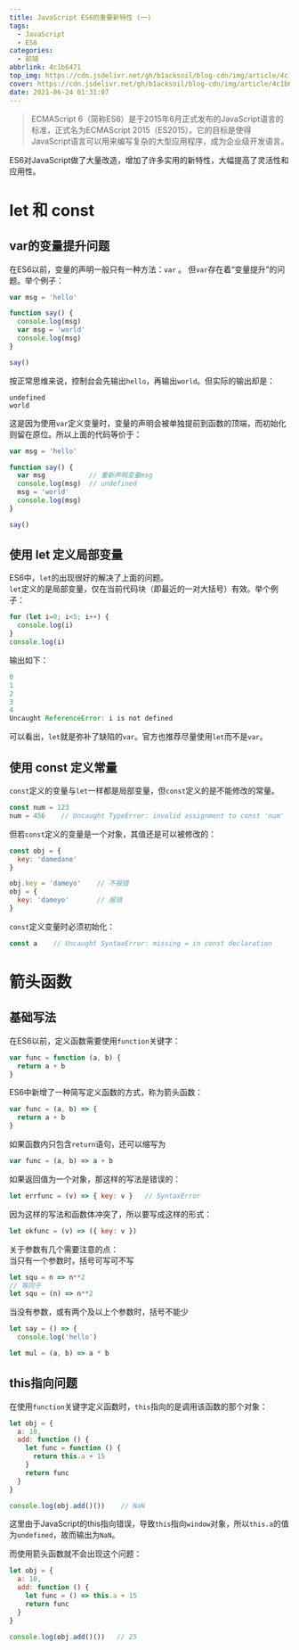 ```yaml
---
title: JavaScript ES6的重要新特性 (一)
tags:
  - JavaScript
  - ES6
categories:
  - 前端
abbrlink: 4c1b6471
top_img: https://cdn.jsdelivr.net/gh/b1acksoil/blog-cdn/img/article/4c1b6471/top_img.png
cover: https://cdn.jsdelivr.net/gh/b1acksoil/blog-cdn/img/article/4c1b6471/top_img.png
date: 2021-06-24 01:31:07
---
```


> ECMAScript 6（简称ES6）是于2015年6月正式发布的JavaScript语言的标准，正式名为ECMAScript 2015（ES2015）。它的目标是使得JavaScript语言可以用来编写复杂的大型应用程序，成为企业级开发语言。

ES6对JavaScript做了大量改造，增加了许多实用的新特性，大幅提高了灵活性和应用性。

# let 和 const
## var的变量提升问题
在ES6以前，变量的声明一般只有一种方法：`var` 。
但`var`存在着“变量提升”的问题。举个例子：
```javascript
var msg = 'hello'

function say() {
  console.log(msg)
  var msg = 'world'
  console.log(msg)
}

say()
```
按正常思维来说，控制台会先输出`hello`，再输出`world`。但实际的输出却是：
```plaintext
undefined
world
```
这是因为使用`var`定义变量时，变量的声明会被单独提前到函数的顶端，而初始化则留在原位。所以上面的代码等价于：
```javascript
var msg = 'hello'

function say() {
  var msg           // 重新声明变量msg
  console.log(msg)  // undefined
  msg = 'world'
  console.log(msg)
}

say()
```

## 使用 let 定义局部变量
ES6中，`let`的出现很好的解决了上面的问题。  
`let`定义的是局部变量，仅在当前代码块（即最近的一对大括号）有效。举个例子：
```javascript
for (let i=0; i<5; i++) {
  console.log(i)
}
console.log(i)
```
输出如下：
```javascript
0
1
2
3
4
Uncaught ReferenceError: i is not defined
```
可以看出，`let`就是弥补了缺陷的`var`。官方也推荐尽量使用`let`而不是`var`。

## 使用 const 定义常量
`const`定义的变量与`let`一样都是局部变量，但`const`定义的是不能修改的常量。
```javascript
const num = 123
num = 456    // Uncaught TypeError: invalid assignment to const 'num'
```
但若`const`定义的变量是一个对象，其值还是可以被修改的：
```javascript
const obj = {
  key: 'damedane'
}

obj.key = 'dameyo'    // 不报错
obj = {
  key: 'dameyo'       // 报错
}
```
`const`定义变量时必须初始化：
```javascript
const a    // Uncaught SyntaxError: missing = in const declaration
```

# 箭头函数
## 基础写法
在ES6以前，定义函数需要使用`function`关键字：
```javascript
var func = function (a, b) {
  return a + b
}
```
ES6中新增了一种简写定义函数的方式，称为箭头函数：
```javascript
var func = (a, b) => {
  return a + b
}
```
如果函数内只包含`return`语句，还可以缩写为
```javascript
var func = (a, b) => a + b
```
如果返回值为一个对象，那这样的写法是错误的：
```javascript
let errfunc = (v) => { key: v }   // SyntaxError
```
因为这样的写法和函数体冲突了，所以要写成这样的形式：
```javascript
let okfunc = (v) => ({ key: v })
```

关于参数有几个需要注意的点：  
当只有一个参数时，括号可写可不写
```javascript
let squ = n => n**2
// 等同于
let squ = (n) => n**2
```
当没有参数，或有两个及以上个参数时，括号不能少
```javascript
let say = () => {
  console.log('hello')

let mul = (a, b) => a * b
```

## this指向问题
在使用`function`关键字定义函数时，`this`指向的是调用该函数的那个对象：
```javascript
let obj = {
  a: 10,
  add: function () {
    let func = function () {
      return this.a + 15
    }
    return func
  }
}

console.log(obj.add()())    // NaN
```
这里由于JavaScript的this指向错误，导致`this`指向`window`对象，所以`this.a`的值为`undefined`，故而输出为`NaN`。

而使用箭头函数就不会出现这个问题：
```javascript
let obj = {
  a: 10,
  add: function () {
    let func = () => this.a + 15
    return func
  }
}

console.log(obj.add()())   // 25
```